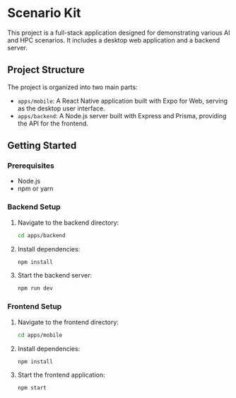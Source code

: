 # Scenario Kit

This project is a full-stack application designed for demonstrating various AI and HPC scenarios. It includes a desktop web application and a backend server.

## Project Structure

The project is organized into two main parts:

- `apps/mobile`: A React Native application built with Expo for Web, serving as the desktop user interface.
- `apps/backend`: A Node.js server built with Express and Prisma, providing the API for the frontend.

## Getting Started

### Prerequisites

- Node.js
- npm or yarn

### Backend Setup

1. Navigate to the backend directory:

   ```sh
   cd apps/backend
   ```

2. Install dependencies:

   ```sh
   npm install
   ```

3. Start the backend server:

   ```sh
   npm run dev
   ```

### Frontend Setup

1. Navigate to the frontend directory:

   ```sh
   cd apps/mobile
   ```

2. Install dependencies:

   ```sh
   npm install
   ```

3. Start the frontend application:

   ```sh
   npm start
   ```
